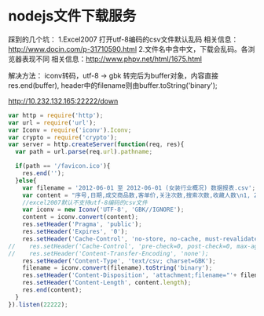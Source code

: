 # nodejs文件下载服务

踩到的几个坑：
1.Excel2007 打开utf-8编码的csv文件默认乱码
相关信息：http://www.docin.com/p-31710590.html
2.文件名中含中文，下载会乱码。各浏览器表现不同
相关信息：http://www.phpv.net/html/1675.html

解决方法：
iconv转码，utf-8 -> gbk
转完后为buffer对象，内容直接res.end(buffer), header中的filename则由buffer.toString('binary');

http://10.232.132.165:22222/down


```js
var http = require('http');
var url = require('url');
var Iconv = require('iconv').Iconv;
var crypto = require('crypto');
var server = http.createServer(function(req, res){
  var path = url.parse(req.url).pathname;

  if(path == '/favicon.ico'){
    res.end('');
  }else{
    var filename = '2012-06-01 至 2012-06-01 (女装行业概况) 数据报表.csv';
    var content = "序号,日期,成交商品数,客单价,关注次数,搜索次数,收藏人数\n1, 2012-06-01, 5061106, 162, 13463027, 5388282, 144738\n1, 2012-06-02, 5011106, 262, 3463027, 538282, 644738";
    //excel2007默认不支持utf-8编码的csv文件
    var iconv = new Iconv('UTF-8', 'GBK//IGNORE');
    content = iconv.convert(content);
    res.setHeader('Pragma', 'public');
    res.setHeader('Expires', '0');
    res.setHeader('Cache-Control', 'no-store, no-cache, must-revalidate, max-age=0');
//    res.setHeader('Cache-Control', 'pre-check=0, post-check=0, max-age=0');
//    res.setHeader('Content-Transfer-Encoding', 'none');
    res.setHeader('Content-Type', 'text/csv; charset=GBK');
    filename = iconv.convert(filename).toString('binary');
    res.setHeader('Content-Disposition', 'attachment;filename="'+ filename +'"');
    res.setHeader('Content-Length', content.length);
    res.end(content);
  }
}).listen(22222);
```
